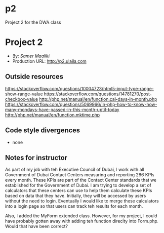 # p2
Project 2 for the DWA class


# Project 2
+ By: *Samer Maaliki*
+ Production URL: <http://p2.ulaila.com>

## Outside resources
<https://stackoverflow.com/questions/10004723/html5-input-type-range-show-range-value>
<https://stackoverflow.com/questions/14781270/post-checkbox-value>
<http://php.net/manual/en/function.cal-days-in-month.php>
<https://stackoverflow.com/questions/5069966/in-php-how-to-know-how-many-mondays-have-passed-in-this-month-uptil-today>
<http://php.net/manual/en/function.mktime.php>

## Code style divergences
- none

## Notes for instructor
As part of my job with teh Executive Council of Dubai, I work with all Government of Dubai Contact Centers measuring and reporting 286 KPIs every month.  These KPIs are part of the Contact Center standards that we established for the Government of Dubai.  I am trying to develop a set of calculators that these centers can use to help them calculate these KPIs based on data that they have. Initially, they will be accessed by users without the need to login. Eventually I would like to merge these calculators into a login page so that users can track teh results for each month. 

Also, I added the MyForm extended class.  However, for my project, I could have probably gotten away with adding teh function direclty into Form.php. Would that have been correct?